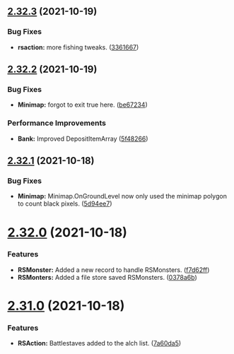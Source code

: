 ## [2.32.3](https://github.com/Torwent/WaspLib/compare/v2.32.2...v2.32.3) (2021-10-19)


### Bug Fixes

* **rsaction:** more fishing tweaks. ([3361667](https://github.com/Torwent/WaspLib/commit/3361667551ed82438f41d7ac0c43cbe7f9aaa3b8))



## [2.32.2](https://github.com/Torwent/WaspLib/compare/v2.32.1...v2.32.2) (2021-10-19)


### Bug Fixes

* **Minimap:** forgot to exit true here. ([be67234](https://github.com/Torwent/WaspLib/commit/be67234e0ce86e585844c12e1f96c763c00d21bc))


### Performance Improvements

* **Bank:** Improved DepositItemArray ([5f48266](https://github.com/Torwent/WaspLib/commit/5f4826693504fc51f2631a249e1fd4747590b059))



## [2.32.1](https://github.com/Torwent/WaspLib/compare/v2.32.0...v2.32.1) (2021-10-18)


### Bug Fixes

* **Minimap:** Minimap.OnGroundLevel now only used the minimap polygon to count black pixels. ([5d94ee7](https://github.com/Torwent/WaspLib/commit/5d94ee7cc3577522b5747088b690fd3a97e0a7f3))



# [2.32.0](https://github.com/Torwent/WaspLib/compare/v2.31.0...v2.32.0) (2021-10-18)


### Features

* **RSMonster:** Added a new record to handle RSMonsters. ([f7d62ff](https://github.com/Torwent/WaspLib/commit/f7d62ff826dc3b7f4c9dc13ceedffd7115ae8d01))
* **RSMonters:** Added a file store saved RSMonsters. ([0378a6b](https://github.com/Torwent/WaspLib/commit/0378a6b529133324ebd85978b56654782f98a515))



# [2.31.0](https://github.com/Torwent/WaspLib/compare/v2.30.0...v2.31.0) (2021-10-18)


### Features

* **RSAction:** Battlestaves added to the alch list. ([7a60da5](https://github.com/Torwent/WaspLib/commit/7a60da5dd92c738f6c5b18008fb6a783a4302c2a))



